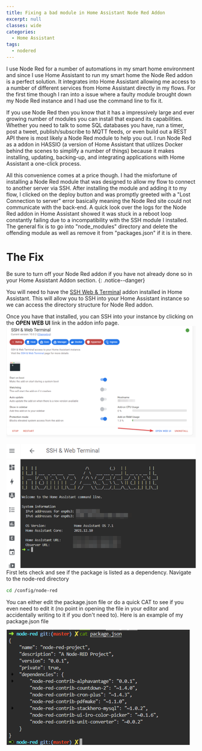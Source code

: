 ```yaml
---
title: Fixing a bad module in Home Assistant Node Red Addon
excerpt: null
classes: wide
categories:
  - Home Assistant
tags:
  - nodered
---
```

I use Node Red for a number of automations in my smart home environment and since I use Home Assistant to run my smart home the Node Red addon is a perfect solution. It integrates into Home Assistant allowing me access to a number of different services from Home Assistant directly in my flows. For the first time though I ran into a issue where a faulty module brought down my Node Red instance and I had use the command line to fix it.

If you use Node Red then you know that it has a impressively large and ever growing number of modules you can install that expand its capabilities. Whether you need to talk to some SQL databases you have, run a timer, post a tweet, publish/subscribe to MQTT feeds, or even build out a REST API there is most likely a Node Red module to help you out. I run Node Red as a addon in HASSIO (a version of Home Assistant that utilizes Docker behind the scenes to simplify a number of things) because it makes installing, updating, backing-up, and integrating applications with Home Assistant a one-click process. 

All this convenience comes at a price though. I had the misfortune of installing a Node Red module that was designed to allow my flow to connect to another server via SSH. After installing the module and adding it to my flow, I clicked on the deploy button and was promptly greeted with a "Lost Connection to server" error basically meaning the Node Red site could not communicate with the back-end. A quick look over the logs for the Node Red addon in Home Assistant showed it was stuck in a reboot loop constantly failing due to a incompatibility with the SSH module I installed. The general fix is to go into "node_modules" directory and delete the offending module as well as remove it from "packages.json" if it is in there.

# The Fix

Be sure to turn off your Node Red addon if you have not already done so in your Home Assistant Addon section.
{: .notice--danger}

You will need to have the [SSH Web & Terminal](https://github.com/hassio-addons/addon-ssh) addon installed in Home Assistant. This will allow you to SSH into your Home Assistant instance so we can access the directory structure for Node Red addon. 

Once you have that installed, you can SSH into your instance by clicking on the **OPEN WEB UI** link in the addon info page. 
![image-01](/assets/images/2022/ssh-web-terminal.png)

![image-02](/assets/images/2022/ha-web-terminal.png)
First lets check and see if the package is listed as a dependency. Navigate to the node-red directory

```bash
cd /config/node-red
```
You can either edit the package.json file or do a quick CAT to see if you even need to edit it (no point in opening the file in your editor and accidentally writing to it if you don't need to). Here is an example of my package.json file

![image-03](/assets/images/2022/fixing-nodered-01.png)